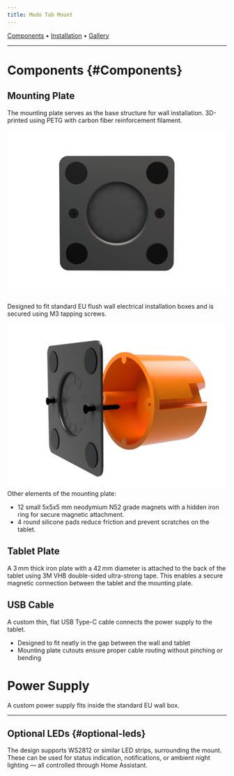 ```yaml
---
title: Modo Tab Mount
---
```

<nav class="top-nav">
  <a href="#Components">Components</a> •
  <a href="#Installation">Installation</a> •
  <a href="#Gallery">Gallery</a>
</nav>

---

# Components {#Components}
## Mounting Plate
<p>The mounting plate serves as the base structure for wall installation. 3D-printed using PETG with carbon fiber reinforcement filament.</p>

![Plate Front](images/pic_1.png)
<p>Designed to fit standard EU flush wall electrical installation boxes and is secured using M3 tapping screws.</p>

![Plate Front](images/pick_01_1.png)
Other elements of the mounting plate:
- 12 small 5x5x5 mm neodymium N52 grade magnets with a hidden iron ring for secure magnetic attachment.
- 4 round silicone pads reduce friction and prevent scratches on the tablet.

## Tablet Plate
A 3 mm thick iron plate with a 42 mm diameter is attached to the back of the tablet using 3M VHB double-sided ultra-strong tape. This enables a secure magnetic connection between the tablet and the mounting plate.

## USB Cable
A custom thin, flat USB Type-C cable connects the power supply to the tablet.
- Designed to fit neatly in the gap between the wall and tablet
- Mounting plate cutouts ensure proper cable routing without pinching or bending

# Power Supply
A custom power supply fits inside the standard EU wall box.

---

## Optional LEDs {#optional-leds}
The design supports WS2812 or similar LED strips, surrounding the mount. These can be
used for status indication, notifications, or ambient night lighting — all controlled
through Home Assistant.

